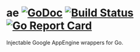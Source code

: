 # ae [![GoDoc](https://godoc.org/github.com/clavoie/ae?status.svg)](http://godoc.org/github.com/clavoie/ae) [![Build Status](https://travis-ci.org/clavoie/ae.svg?branch=master)](https://travis-ci.org/clavoie/ae) [![Go Report Card](https://goreportcard.com/badge/github.com/clavoie/ae)](https://goreportcard.com/report/github.com/clavoie/ae)

Injectable Google AppEngine wrappers for Go.
